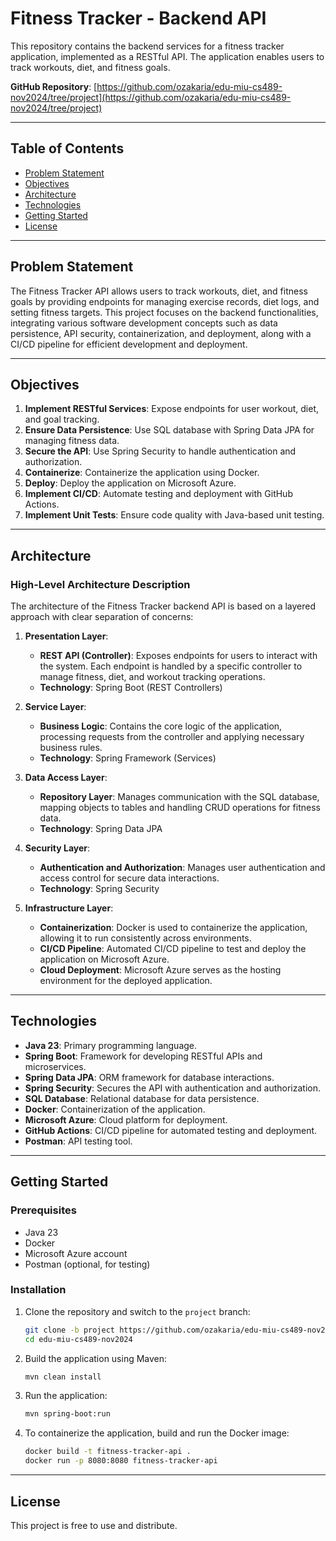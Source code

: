# Fitness Tracker - Backend API

This repository contains the backend services for a fitness tracker application, implemented as a RESTful API. The application enables users to track workouts, diet, and fitness goals.

**GitHub Repository**: [https://github.com/ozakaria/edu-miu-cs489-nov2024/tree/project](https://github.com/ozakaria/edu-miu-cs489-nov2024/tree/project)

---

## Table of Contents
- [Problem Statement](#problem-statement)
- [Objectives](#objectives)
- [Architecture](#architecture)
- [Technologies](#technologies)
- [Getting Started](#getting-started)
- [License](#license)

---

## Problem Statement

The Fitness Tracker API allows users to track workouts, diet, and fitness goals by providing endpoints for managing exercise records, diet logs, and setting fitness targets. This project focuses on the backend functionalities, integrating various software development concepts such as data persistence, API security, containerization, and deployment, along with a CI/CD pipeline for efficient development and deployment.

---

## Objectives

1. **Implement RESTful Services**: Expose endpoints for user workout, diet, and goal tracking.
2. **Ensure Data Persistence**: Use SQL database with Spring Data JPA for managing fitness data.
3. **Secure the API**: Use Spring Security to handle authentication and authorization.
4. **Containerize**: Containerize the application using Docker.
5. **Deploy**: Deploy the application on Microsoft Azure.
6. **Implement CI/CD**: Automate testing and deployment with GitHub Actions.
7. **Implement Unit Tests**: Ensure code quality with Java-based unit testing.

---

## Architecture

### High-Level Architecture Description

The architecture of the Fitness Tracker backend API is based on a layered approach with clear separation of concerns:

1. **Presentation Layer**:
   - **REST API (Controller)**: Exposes endpoints for users to interact with the system. Each endpoint is handled by a specific controller to manage fitness, diet, and workout tracking operations.
   - **Technology**: Spring Boot (REST Controllers)

2. **Service Layer**:
   - **Business Logic**: Contains the core logic of the application, processing requests from the controller and applying necessary business rules.
   - **Technology**: Spring Framework (Services)

3. **Data Access Layer**:
   - **Repository Layer**: Manages communication with the SQL database, mapping objects to tables and handling CRUD operations for fitness data.
   - **Technology**: Spring Data JPA

4. **Security Layer**:
   - **Authentication and Authorization**: Manages user authentication and access control for secure data interactions.
   - **Technology**: Spring Security

5. **Infrastructure Layer**:
   - **Containerization**: Docker is used to containerize the application, allowing it to run consistently across environments.
   - **CI/CD Pipeline**: Automated CI/CD pipeline to test and deploy the application on Microsoft Azure.
   - **Cloud Deployment**: Microsoft Azure serves as the hosting environment for the deployed application.

---

## Technologies

- **Java 23**: Primary programming language.
- **Spring Boot**: Framework for developing RESTful APIs and microservices.
- **Spring Data JPA**: ORM framework for database interactions.
- **Spring Security**: Secures the API with authentication and authorization.
- **SQL Database**: Relational database for data persistence.
- **Docker**: Containerization of the application.
- **Microsoft Azure**: Cloud platform for deployment.
- **GitHub Actions**: CI/CD pipeline for automated testing and deployment.
- **Postman**: API testing tool.

---

## Getting Started

### Prerequisites

- Java 23
- Docker
- Microsoft Azure account
- Postman (optional, for testing)

### Installation

1. Clone the repository and switch to the `project` branch:
   ```bash
   git clone -b project https://github.com/ozakaria/edu-miu-cs489-nov2024.git
   cd edu-miu-cs489-nov2024

2. Build the application using Maven:
   ```bash
   mvn clean install

3. Run the application:
   ```bash
   mvn spring-boot:run

4. To containerize the application, build and run the Docker image:
   ```bash
   docker build -t fitness-tracker-api .
   docker run -p 8080:8080 fitness-tracker-api

---

## License

This project is free to use and distribute.
